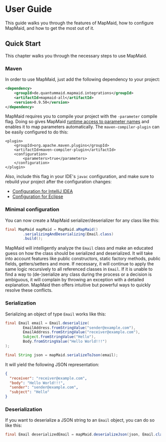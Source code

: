 # User Guide
This guide walks you through the features of MapMaid, how to configure MapMaid, and how to get the most out of it.

## Quick Start

This chapter walks you through the necessary steps to use MapMaid.

### Maven 

In order to use MapMaid, just add the following dependency to your project:

<!---[CodeSnippet](mapmaidalldependency)-->
```xml
<dependency>
    <groupId>de.quantummaid.mapmaid.integrations</groupId>
    <artifactId>mapmaid-all</artifactId>
    <version>0.9.50</version>
</dependency>
```

MapMaid requires you to compile your project with the `-parameter` compile flag.
Doing so gives MapMaid [runtime access to parameter names](http://openjdk.java.net/jeps/118) and
enables it to map parameters automatically.
The `maven-compiler-plugin` can be easily configured to do this:
```
<plugin>
    <groupId>org.apache.maven.plugins</groupId>
    <artifactId>maven-compiler-plugin</artifactId>
    <configuration>
        <parameters>true</parameters>
    </configuration>
</plugin>
```

Also, include this flag in your IDE's `javac` configuration, and make sure to rebuild your project after the 
configuration changes:

* [Configuration for IntelliJ IDEA](https://www.jetbrains.com/help/idea/java-compiler.html)
* [Configuration for Eclipse](http://help.eclipse.org/2019-03/topic/org.eclipse.jdt.doc.user/reference/preferences/java/ref-preferences-compiler.htm)


### Minimal configuration

You can now create a MapMaid serializer/deserializer for any class like this:
<!---[CodeSnippet](instance)-->
```java
final MapMaid mapMaid = MapMaid.aMapMaid()
        .serializingAndDeserializing(Email.class)
        .build();
```
MapMaid will intelligently analyze the `Email` class and make an educated guess on how the class should be serialized and
deserialized. It will take into account features like public constructors, static factory methods, public fields,
getters/setters and more.
If necessary, it will continue to apply the same logic recursively to all referenced classes in `Email`.
If it is unable to find a way to (de-)serialize any class during the process or a decision is ambiguous,
it will complain by throwing an exception with a detailed explanation.
MapMaid then offers intuitive but powerful ways to quickly resolve these conflicts.
### Serialization

Serializing an object of type `Email` works like this:

<!---[CodeSnippet](serialization)-->
```java
final Email email = Email.deserialize(
        EmailAddress.fromStringValue("sender@example.com"),
        EmailAddress.fromStringValue("receiver@example.com"),
        Subject.fromStringValue("Hello"),
        Body.fromStringValue("Hello World!!!")
);

final String json = mapMaid.serializeToJson(email);
```

It will yield the following JSON representation:

```json
{
  "receiver": "receiver@example.com",
  "body": "Hello World!!!",
  "sender": "sender@example.com",
  "subject": "Hello"
}
```

### Deserialization

If you want to deserialize a JSON string to an `Email` object, you can do so like this:

<!---[CodeSnippet](deserialization)-->
```java
final Email deserializedEmail = mapMaid.deserializeJson(json, Email.class);
```
